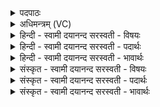 <details><summary>पदपाठः</summary>

यु॒क्ष्व। हि। दे॒व॒हूत॑मा॒निति॑ देव॒ऽहूत॑मान्। अश्वा॑न्। अ॒ग्ने॒। र॒थीरि॒वेति॑ र॒थीःऽइ॑व। नि। होता॑। पू॒र्व्यः। स॒दः॒। ३७।
</details>

<details><summary>अधिमन्त्रम् (VC)</summary>

- अग्निर्देवता
- विरूप ऋषिः
- निचृद्गायत्री
- षड्जः
</details>

<details><summary>हिन्दी - स्वामी दयानन्द सरस्वती  - विषयः</summary>

अब राजपुरुषों को क्या करना चाहिये, यह विषय अगले मन्त्र में कहा है ॥
</details>

<details><summary>हिन्दी - स्वामी दयानन्द सरस्वती  - पदार्थः</summary>

पदार्थान्वयभाषाः -  हे (अग्ने) विद्वान् पुरुष ! (पूर्व्यः) पूर्व विद्वानों से शिक्षा को प्राप्त (होता) दानशील आप (देवहूतमान्) विद्वानों से स्पर्द्धा वा शिक्षा किये (अश्वान्) घोड़ों को (रथीरिव) शत्रुओं के साथ बहुत रथादि सेना अङ्गयुक्त योद्धा के समान (युक्ष्व) युक्त कीजिये (हि) निश्चय कर के न्यायासन पर (निषदः) निरन्तर स्थित हूजिये ॥३७ ॥
</details>

<details><summary>हिन्दी - स्वामी दयानन्द सरस्वती  - भावार्थः</summary>

भावार्थभाषाः -  सेनापति आदि राजपुरुषों को चाहिये कि बड़े सेना के अङ्गयुक्त रथवाले के समान घोड़े आदि सेना के अवयवों को कार्यों में संयुक्त करें और सभापति आदि को चाहिये कि न्यायासन पर बैठ कर धर्मयुक्त न्याय किया करें ॥३७ ॥
</details>

<details><summary>संस्कृत - स्वामी दयानन्द सरस्वती  - विषयः</summary>

अथ राजपुरुषकृत्यमाह ॥
</details>

<details><summary>संस्कृत - स्वामी दयानन्द सरस्वती  - पदार्थः</summary>

पदार्थान्वयभाषाः -  हे अग्ने ! पूर्व्यो होता त्वं देवहूतमानश्वान् रथीरिव युक्ष्व हि न्यायासने निषदः ॥३७ ॥
</details>

<details><summary>संस्कृत - स्वामी दयानन्द सरस्वती  - भावार्थः</summary>

भावार्थभाषाः -  सेनापत्यादिराजपुरुषैर्महारथिवदश्वादीनि सेनाङ्गानि कार्य्येषु संयोजनीयानि, सभापत्यादयो न्यायासने स्थित्वा धर्म्यं न्यायमाचरन्तु ॥३७ ॥
</details>